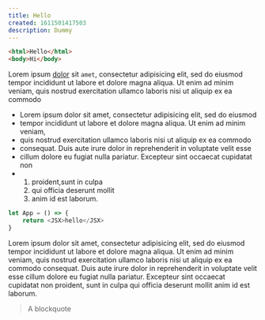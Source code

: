```yaml
---
title: Hello
created: 1611501417503
description: Dummy
---
```


```html
<html>Hello</html>
<body>Hi</body>
```

Lorem ipsum [dolor](/hello) sit `amet`, consectetur adipisicing elit, sed do eiusmod
tempor incididunt ut labore et dolore magna aliqua. Ut enim ad minim veniam,
quis nostrud exercitation ullamco laboris nisi ut aliquip ex ea commodo

- Lorem ipsum dolor sit amet, consectetur adipisicing elit, sed do eiusmod
- tempor incididunt ut labore et dolore magna aliqua. Ut enim ad minim veniam,
- quis nostrud exercitation ullamco laboris nisi ut aliquip ex ea commodo
- consequat. Duis aute irure dolor in reprehenderit in voluptate velit esse
- cillum dolore eu fugiat nulla pariatur. Excepteur sint occaecat cupidatat non
- 1. proident,sunt in culpa
	2. qui officia deserunt mollit
	3. anim id est laborum.

```js
let App = () => {
	return <JSX>hello</JSX>
}
```

Lorem ipsum dolor sit amet, consectetur adipisicing elit, sed do eiusmod
tempor incididunt ut labore et dolore magna aliqua. Ut enim ad minim veniam,
quis nostrud exercitation ullamco laboris nisi ut aliquip ex ea commodo
consequat. Duis aute irure dolor in reprehenderit in voluptate velit esse
cillum dolore eu fugiat nulla pariatur. Excepteur sint occaecat cupidatat non
proident, sunt in culpa qui officia deserunt mollit anim id est laborum.

> A blockquote
